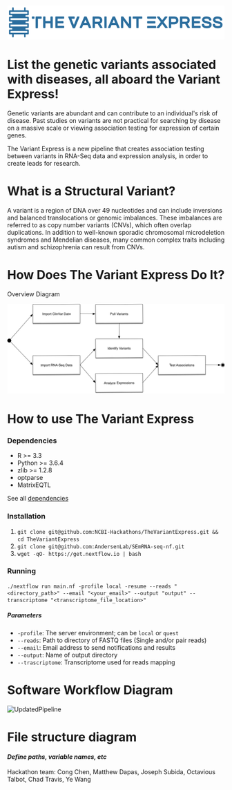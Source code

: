 ![Logo](images/Logo.png)

# List the genetic variants associated with diseases,  all aboard the Variant Express!

Genetic variants are abundant and can contribute to an individual's risk of disease. Past studies on variants are not practical for searching by disease on a massive scale or viewing association testing for expression of certain genes.  

The Variant Express is a new pipeline that creates association testing between variants in RNA-Seq data and expression analysis, in order to create leads for research. 

# What is a Structural Variant?

A variant is a region of DNA over 49 nucleotides and can include inversions and balanced translocations or genomic imbalances.  These imbalances are referred to as copy number variants (CNVs), which often overlap duplications.  In addition to well-known sporadic chromosomal microdeletion syndromes and Mendelian diseases, many common complex traits including autism and schizophrenia can result from CNVs.

# How Does The Variant Express Do It?

Overview Diagram

![Pipeline](images/pipeline.png)

# How to use The Variant Express

### Dependencies

- R >= 3.3
- Python >= 3.6.4
- zlib >= 1.2.8
- optparse
- MatrixEQTL

See all [dependencies](https://github.com/NCBI-Hackathons/TheVariantExpress/blob/master/DEPENDENCIES)

### Installation

1. `git clone git@github.com:NCBI-Hackathons/TheVariantExpress.git && cd TheVariantExpress`
2. `git clone git@github.com:AndersenLab/SEmRNA-seq-nf.git`
3. `wget -qO- https://get.nextflow.io | bash`

### Running

    ./nextflow run main.nf -profile local -resume --reads "<directory_path>" --email "<your_email>" --output "output" --transcriptome "<transcriptome_file_location>"

##### Parameters

- `-profile`: The server environment; can be `local` or `quest`
- `--reads`: Path to directory of FASTQ files (Single and/or pair reads)
- `--email`: Email address to send notifications and results
- `--output`: Name of output directory
- `--trascriptome`: Transcriptome used for reads mapping


# Software Workflow Diagram

![UpdatedPipeline](https://docs.google.com/drawings/d/e/2PACX-1vRj84kE1cPLvzOBnkFm1tWz4ZjQWhGTybDpKjc9rBf2huzqlTTA3ViRTK6sJX6qW4ra-3TqnIGJPmKk/pub?w=960&h=720)

# File structure diagram 
#### _Define paths, variable names, etc_

Hackathon team: Cong Chen, Matthew Dapas, Joseph Subida, Octavious Talbot, Chad Travis, Ye Wang

